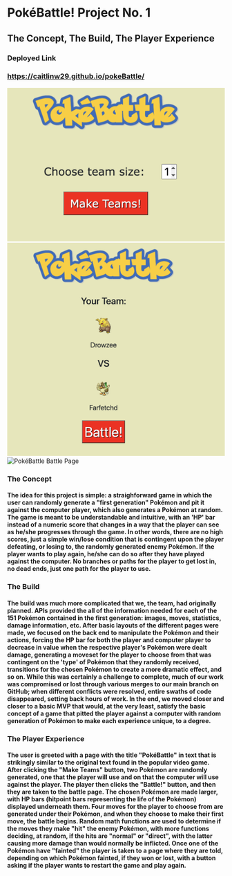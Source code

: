 # PokéBattle!  Project No. 1

## The Concept, The Build, The Player Experience


### Deployed Link 
### https://caitlinw29.github.io/pokeBattle/

![PokéBattle Title Page](./assets/images/readme1.png)
![PokéBattle Teams Page](./assets/images/readme2.png)
![PokéBattle Battle Page](./assets/images/readme3.png)


### The Concept

#### The idea for this project is simple: a straighforward game in which the user can randomly generate a "first generation" Pokémon and pit it against the computer player, which also generates a Pokémon at random.  The game is meant to be understandable and intuitive, with an 'HP' bar instead of a numeric score that changes in a way that the player can see as he/she progresses through the game.  In other words, there are no high scores, just a simple win/lose condition that is contingent upon the player defeating, or losing to, the randomly generated enemy Pokémon.  If the player wants to play again, he/she can do so after they have played against the computer.  No branches or paths for the player to get lost in, no dead ends, just one path for the player to use.


### The Build

#### The build was much more complicated that we, the team, had originally planned.  APIs provided the all of the information needed for each of the 151 Pokémon contained in the first generation: images, moves, statistics, damage information, etc.  After basic layouts of the different pages were made, we focused on the back end to manipulate the Pokémon and their actions, forcing the HP bar for both the player and computer player to decrease in value when the respective player's Pokémon were dealt damage, generating a moveset for the player to choose from that was contingent on the 'type' of Pokémon that they randomly received, transitions for the chosen Pokémon to create a more dramatic effect, and so on.  While this was certainly a challenge to complete, much of our work was compromised or lost through various merges to our main branch on GitHub; when different conflicts were resolved, entire swaths of code disappeared, setting back hours of work.  In the end, we moved closer and closer to a basic MVP that would, at the very least, satisfy the basic concept of a game that pitted the player against a computer with random generation of Pokémon to make each experience unique, to a degree.


### The Player Experience

#### The user is greeted with a page with the title "PokéBattle" in text  that is strikingly similar to the original text found in the popular video game. After clicking the "Make Teams" button, two Pokémon are randomly generated, one that the player will use and on that the computer will use against the player.  The player then clicks the "Battle!" button, and then they are taken to the battle page.  The chosen Pokémon are made larger, with HP bars (hitpoint bars representing the life of the Pokémon) displayed underneath them.  Four moves for the player to choose from are generated under their Pokémon, and when they choose to make their first move, the battle begins.  Random math functions are used to determine if the moves they make "hit" the enemy Pokémon, with more functions deciding, at random, if the hits are "normal" or "direct", with the latter causing more damage than would normally be inflicted.  Once one of the Pokémon have "fainted" the player is taken to a page where they are told, depending on which Pokémon fainted, if they won or lost, with a button asking if the player wants to restart the game and play again.
